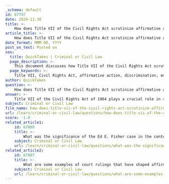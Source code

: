 ```yaml
---
_schema: default
id: 67797
date: 2024-11-30
title: >-
    How does Title VII of the Civil Rights Act scrutinize affirmative action?
article_title: >-
    How does Title VII of the Civil Rights Act scrutinize affirmative action?
date_format: MMM DD, YYYY
post_on_text: Posted on
seo:
  title: QuickTakes | Criminal or Civil Law
  page_description: >-
    This document discusses how Title VII of the Civil Rights Act scrutinizes affirmative action in employment by prohibiting discrimination and establishing frameworks for valid affirmative action plans.
  page_keywords: >-
    Title VII, Civil Rights Act, affirmative action, discrimination, employment decisions, protected classifications, EEOC, judicial interpretations, case law, remedying past discrimination
author: QuickTakes
question: >-
    How does Title VII of the Civil Rights Act scrutinize affirmative action?
answer: >-
    Title VII of the Civil Rights Act of 1964 plays a crucial role in scrutinizing affirmative action in employment. It prohibits discrimination based on race, color, religion, sex, or national origin, and this foundational principle extends to the evaluation of affirmative action plans.\n\n1. **Prohibition of Discrimination**: Title VII generally prohibits the use of protected classifications (such as race and gender) as a factor in employment decisions. This means that while affirmative action programs may aim to increase diversity and rectify historical injustices, they must be carefully designed to avoid violating the core tenets of Title VII.\n\n2. **Affirmative Action Plans**: Under Title VII, a valid affirmative action plan is not merely an affirmative defense against discrimination claims; it can serve as a legitimate nondiscriminatory reason for employment decisions. This was established in cases such as *Johnson v. Transportation Agency*, where the court recognized that affirmative action plans could be justified if they are aimed at remedying past discrimination.\n\n3. **Regulatory Framework**: The Equal Employment Opportunity Commission (EEOC) has established regulations that govern affirmative action in the private sector. According to 29 C.F.R. §1608.4, an affirmative action plan must include a reasonable self-analysis, a reasonable basis for concluding that action is appropriate, and reasonable action to address identified issues.\n\n4. **Judicial Interpretations**: Courts have interpreted Title VII in various ways concerning affirmative action. For instance, the U.S. Court of Appeals for the Third Circuit has ruled that Title VII prohibits nonremedial affirmative action programs, emphasizing that any affirmative action must be remedial in nature and not merely a means to achieve diversity.\n\n5. **Case Law**: Key legal cases have shaped the understanding of how Title VII interacts with affirmative action. The Supreme Court has addressed the balance between promoting diversity and ensuring that employment decisions do not discriminate against individuals based on their race or gender.\n\nIn summary, Title VII scrutinizes affirmative action by establishing a framework that requires such programs to be carefully constructed to avoid discrimination while allowing for remedial actions aimed at addressing past injustices. The legal landscape surrounding affirmative action under Title VII continues to evolve, influenced by judicial interpretations and regulatory guidelines.
subject: Criminal or Civil Law
file_name: how-does-title-vii-of-the-civil-rights-act-scrutinize-affirmative-action.md
url: /learn/criminal-or-civil-law/questions/how-does-title-vii-of-the-civil-rights-act-scrutinize-affirmative-action
score: -1.0
related_article1:
    id: 67809
    title: >-
        What was the significance of the Ed E. Fisher case in the context of affirmative action?
    subject: Criminal or Civil Law
    url: /learn/criminal-or-civil-law/questions/what-was-the-significance-of-the-ed-e-fisher-case-in-the-context-of-affirmative-action
related_article2:
    id: 67807
    title: >-
        What are some examples of court rulings that have shaped affirmative action policies?
    subject: Criminal or Civil Law
    url: /learn/criminal-or-civil-law/questions/what-are-some-examples-of-court-rulings-that-have-shaped-affirmative-action-policies
---
```


&nbsp;